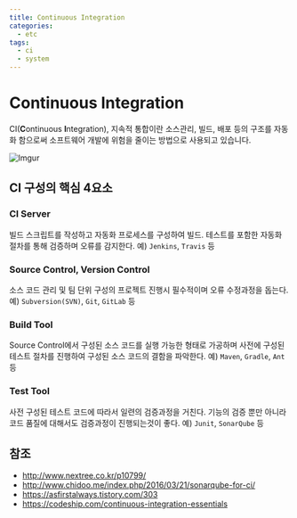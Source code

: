 ```yaml
---
title: Continuous Integration
categories: 
  - etc
tags: 
  - ci
  - system
---
```

# Continuous Integration
CI(**C**ontinuous **I**ntegration), 지속적 통합이란 소스관리, 빌드, 배포 등의 구조를 자동화 함으로써 소프트웨어 개발에 위험을 줄이는 방법으로 사용되고 있습니다.

![Imgur](https://i.imgur.com/O4fkG4i.png)

## CI 구성의 핵심 4요소
### CI Server
빌드 스크립트를 작성하고 자동화 프로세스를 구성하여 빌드. 테스트를 포함한 자동화 절차를 통해 검증하며 오류를 감지한다.
예) `Jenkins`, `Travis` 등

### Source Control, Version Control
소스 코드 관리 및 팀 단위 구성의 프로젝트 진행시 필수적이며 오류 수정과정을 돕는다.
예) `Subversion(SVN)`, `Git`, `GitLab` 등

### Build Tool
Source Control에서 구성된 소스 코드를 실행 가능한 형태로 가공하며 사전에 구성된 테스트 절차를 진행하여 구성된 소스 코드의 결함을 파악한다.
예) `Maven`, `Gradle`, `Ant` 등

### Test Tool
사전 구성된 테스트 코드에 따라서 일련의 검증과정을 거친다. 기능의 검증 뿐만 아니라 코드 품질에 대해서도 검증과정이 진행되는것이 좋다.
예) `Junit`, `SonarQube` 등


## 참조
- http://www.nextree.co.kr/p10799/
- http://www.chidoo.me/index.php/2016/03/21/sonarqube-for-ci/
- https://asfirstalways.tistory.com/303
- https://codeship.com/continuous-integration-essentials

<!--stackedit_data:
eyJoaXN0b3J5IjpbLTE2OTcyNzM4NDksLTE4NzA5MzAzMDAsLT
E1Mjk5MDAxMzMsLTcwNDgwNzc4NywxMjg4ODMyMTM2LDM2MjI4
MDc4NiwtMjEyMTA2MzAzNl19
-->